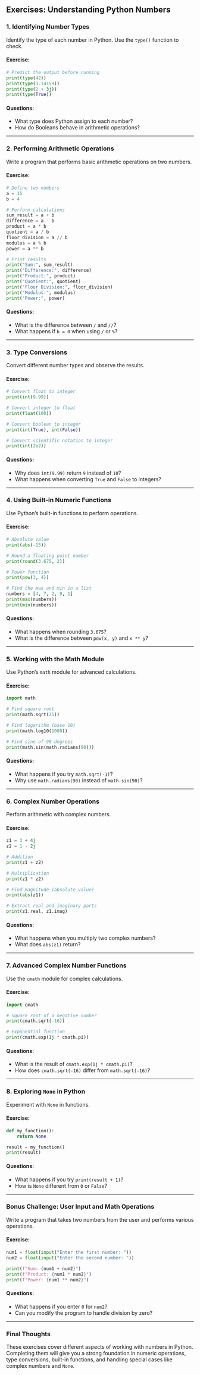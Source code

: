 ## **Exercises: Understanding Python Numbers**

### **1. Identifying Number Types**

Identify the type of each number in Python. Use the `type()` function to check.

#### **Exercise:**

```python
# Predict the output before running
print(type(42))
print(type(3.14159))
print(type(2 + 3j))
print(type(True))
```

#### **Questions:**

- What type does Python assign to each number?
- How do Booleans behave in arithmetic operations?

---

### **2. Performing Arithmetic Operations**

Write a program that performs basic arithmetic operations on two numbers.

#### **Exercise:**

```python
# Define two numbers
a = 15
b = 4

# Perform calculations
sum_result = a + b
difference = a - b
product = a * b
quotient = a / b
floor_division = a // b
modulus = a % b
power = a ** b

# Print results
print("Sum:", sum_result)
print("Difference:", difference)
print("Product:", product)
print("Quotient:", quotient)
print("Floor Division:", floor_division)
print("Modulus:", modulus)
print("Power:", power)
```

#### **Questions:**

- What is the difference between `/` and `//`?
- What happens if `b = 0` when using `/` or `%`?

---

### **3. Type Conversions**

Convert different number types and observe the results.

#### **Exercise:**

```python
# Convert float to integer
print(int(9.99))

# Convert integer to float
print(float(100))

# Convert boolean to integer
print(int(True), int(False))

# Convert scientific notation to integer
print(int(2e2))
```

#### **Questions:**

- Why does `int(9.99)` return `9` instead of `10`?
- What happens when converting `True` and `False` to integers?

---

### **4. Using Built-in Numeric Functions**

Use Python’s built-in functions to perform operations.

#### **Exercise:**

```python
# Absolute value
print(abs(-15))

# Round a floating point number
print(round(3.675, 2))

# Power function
print(pow(3, 4))

# Find the max and min in a list
numbers = [4, 7, 2, 9, 1]
print(max(numbers))
print(min(numbers))
```

#### **Questions:**

- What happens when rounding `3.675`?
- What is the difference between `pow(x, y)` and `x ** y`?

---

### **5. Working with the Math Module**

Use Python’s `math` module for advanced calculations.

#### **Exercise:**

```python
import math

# Find square root
print(math.sqrt(25))

# Find logarithm (base 10)
print(math.log10(1000))

# Find sine of 90 degrees
print(math.sin(math.radians(90)))
```

#### **Questions:**

- What happens if you try `math.sqrt(-1)`?
- Why use `math.radians(90)` instead of `math.sin(90)`?

---

### **6. Complex Number Operations**

Perform arithmetic with complex numbers.

#### **Exercise:**

```python
z1 = 3 + 4j
z2 = 1 - 2j

# Addition
print(z1 + z2)

# Multiplication
print(z1 * z2)

# Find magnitude (absolute value)
print(abs(z1))

# Extract real and imaginary parts
print(z1.real, z1.imag)
```

#### **Questions:**

- What happens when you multiply two complex numbers?
- What does `abs(z1)` return?

---

### **7. Advanced Complex Number Functions**

Use the `cmath` module for complex calculations.

#### **Exercise:**

```python
import cmath

# Square root of a negative number
print(cmath.sqrt(-16))

# Exponential function
print(cmath.exp(1j * cmath.pi))
```

#### **Questions:**

- What is the result of `cmath.exp(1j * cmath.pi)`?
- How does `cmath.sqrt(-16)` differ from `math.sqrt(-16)`?

---

### **8. Exploring `None` in Python**

Experiment with `None` in functions.

#### **Exercise:**

```python
def my_function():
    return None

result = my_function()
print(result)
```

#### **Questions:**

- What happens if you try `print(result + 1)`?
- How is `None` different from `0` or `False`?

---

### **Bonus Challenge: User Input and Math Operations**

Write a program that takes two numbers from the user and performs various operations.

#### **Exercise:**

```python
num1 = float(input("Enter the first number: "))
num2 = float(input("Enter the second number: "))

print(f"Sum: {num1 + num2}")
print(f"Product: {num1 * num2}")
print(f"Power: {num1 ** num2}")
```

#### **Questions:**

- What happens if you enter `0` for `num2`?
- Can you modify the program to handle division by zero?

---

### **Final Thoughts**

These exercises cover different aspects of working with numbers in Python. Completing them will give you a strong foundation in numeric operations, type conversions, built-in functions, and handling special cases like complex numbers and `None`.
